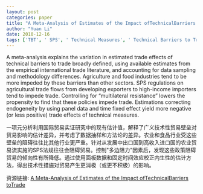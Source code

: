 ```yaml
---
layout: post
categories: paper
title: "A Meta-Analysis of Estimates of the Impact ofTechnicalBarriers toTrade"
author: "Yuan Li"
date: 2010-12-16
tags: ['TBT', ' SPS', ' Technical Measures', ' Technical Barriers to Trade', ' Phytosanitary Regulation', ' Trade Effect', ' Meta-Analysis', ' Non-Tariff Measure']
---
```


A meta-analysis explains the variation in estimated trade effects of technical barriers to trade broadly defined, using available estimates from the empirical international trade literature, and accounting for data sampling and methodology differences. Agriculture and food industries tend to be more impeded by these barriers than other sectors. SPS regulations on agricultural trade flows from developing exporters to high-income importers tend to impede trade. Controlling for “multilateral resistance” lowers the propensity to find that these policies impede trade. Estimations correcting endogeneity by using panel data and time fixed effect yield more negative (or less positive) trade effects of technical measures.

一项元分析利用国际贸易实证研究中的现有估计值，解释了广义技术性贸易壁垒对贸易影响的估计差异，并考虑了数据抽样和方法论的差异。农业和食品行业受这些壁垒的阻碍往往比其他行业更严重。针对从发展中出口国到高收入进口国的农业贸易流实施的SPS法规往往会阻碍贸易。控制"多边阻力"因素后，发现这些政策阻碍贸易的倾向性有所降低。通过使用面板数据和固定时间效应校正内生性的估计方法，得出技术性措施对贸易产生更消极（或更不积极）的影响。

资源链接: [A Meta-Analysis of Estimates of the Impact ofTechnicalBarriers toTrade](https://papers.ssrn.com/sol3/papers.cfm?abstract_id=1511827)
